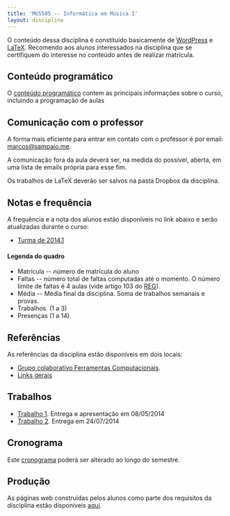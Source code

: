 ```yaml
---
title: 'MUS505 -- Informática em Música I'
layout: disciplina
---
```


O conteúdo dessa disciplina é constituído basicamente de <a title="Wordpress" href="http://pt.wikipedia.org/wiki/Wordpress" target="_blank">WordPress</a> e <a title="LaTeX" href="http://pt.wikipedia.org/wiki/Latex" target="_blank">LaTeX</a>. Recomendo aos alunos interessados na disciplina que se certifiquem do interesse no conteúdo antes de realizar matrícula.

## Conteúdo programático

O <a title="MUS505 Conteúdo Programático 2014.1" href="https://docs.google.com/document/d/1kNZL12lMJzGz99g2hMeOCQOce9drtMxfdxnQ6XPEYGc/edit?usp=sharing" target="_blank">conteúdo programático</a> contem as principais informações sobre o curso, incluindo a programação de aulas

## Comunicação com o professor

A forma mais eficiente para entrar em contato com o professor é por email: marcos@sampaio.me.

A comunicação fora da aula deverá ser, na medida do possível, aberta, em uma lista de emails própria para esse fim.

Os trabalhos de LaTeX deverão ser salvos na pasta Dropbox da disciplina.

## Notas e frequência

A frequência e a nota dos alunos estão disponíveis no link abaixo e serão atualizadas durante o curso:

  * <a title="MUS505 Turma 2013.1" href="https://docs.google.com/a/sampaio.me/spreadsheet/ccc?key=0Aud5ZzOjk6SGdEUwRU9sbU9Qdms2Q0dxOUF6bDMyS1E&single=true&gid=7&range=B3:U6&output=html" target="_blank">Turma de 2014.1</a>

#### Legenda do quadro

<div>
  <ul>
    <li>
      Matrícula -- número de matrícula do aluno
    </li>
    <li>
      Faltas -- número total de faltas computadas até o momento. O número limite de faltas é 4 aulas (vide artigo 103 do <a title="Regulamento de Ensino de Graduação da UFBA" href="http://www.aai.ufba.br/documentos/regulamento_graduacao.pdf" target="_blank">REG</a>).
    </li>
    <li>
      Média -- Média final da disciplina. Soma de trabalhos semanais e provas.
    </li>
    <li>
      Trabalhos  (1 a 3)
    </li>
    <li>
      Presenças (1 a 14)
    </li>
  </ul>
</div>

## Referências

As referências da disciplina estão disponíveis em dois locais:

  * <a title="Grupo Ferramentas Computacionais" href="https://groups.diigo.com/group/FerramentasComputacionais" target="_blank">Grupo colaborativo Ferramentas Computacionais</a>.
  * <a title="Links da disciplina MUSA92" href="http://www.diigo.com/list/msampaio/ferramentas-computacionais" target="_blank">Links gerais</a>

## Trabalhos

  * <a title="MUS505 Trabalho 1" href="https://docs.google.com/document/d/1U7CJ5i3wdhOYh4Y_U8uDNUMPhQyd11qAOgJ9ZCEyuwo/edit?usp=sharing" target="_blank">Trabalho 1</a>. Entrega e apresentação em 08/05/2014
  * <a title="MUS505 Trabalho 2" href="https://docs.google.com/document/d/1OJG8_Gm5sZxZxV6JfcCsXKCP0wsA-Svx6sCfejIoLN4/edit?usp=sharing" target="_blank">Trabalho 2</a>. Entrega em 24/07/2014

## Cronograma

Este <a title="MUS505 Cronograma 2014.1" href="https://docs.google.com/spreadsheet/ccc?key=0Aud5ZzOjk6SGdERtOE94OUh6bWJlMjJ2c0I1QnRCQ1E&usp=sharing" target="_blank">cronograma</a> poderá ser alterado ao longo do semestre.

## Produção

As páginas web construídas pelos alunos como parte dos requisitos da disciplina estão disponíveis [aqui](http://genosmus.com/ensino/mus505-informatica-em-musica-i/trabalhos-dos-alunos/ "Trabalhos dos alunos").